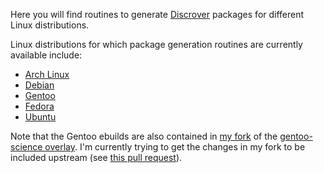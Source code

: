 Here you will find routines to generate [Discrover](https://github.com/maaskola/discrover) packages for different Linux distributions.

Linux distributions for which package generation routines are currently available include:

 * [Arch Linux](https://www.archlinux.org/)
 * [Debian](https://www.debian.org/)
 * [Gentoo](https://www.gentoo.org/)
 * [Fedora](https://fedoraproject.org/)
 * [Ubuntu](https://www.ubuntu.com/)

Note that the Gentoo ebuilds are also contained in [my fork](https://github.com/maaskola/sci) of the [gentoo-science overlay](https://github.com/gentoo-science/sci).
I'm currently trying to get the changes in my fork to be included upstream (see [this pull request](https://github.com/gentoo-science/sci/pull/297)).

